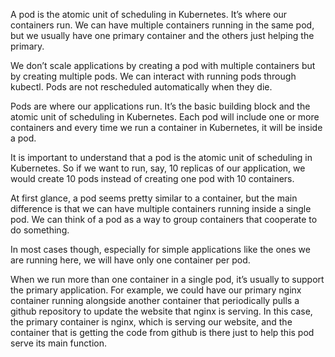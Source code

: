 A pod is the atomic unit of scheduling in Kubernetes. It’s where our containers run.
We can have multiple containers running in the same pod, but we usually have one primary container and the others just helping the primary.

We don’t scale applications by creating a pod with multiple containers but by creating multiple pods.
We can interact with running pods through kubectl.
Pods are not rescheduled automatically when they die.


Pods are where our applications run. It’s the basic building block and the atomic unit of scheduling in Kubernetes. Each pod will include one or more containers and every time we run a container in Kubernetes, it will be inside a pod.

It is important to understand that a pod is the atomic unit of scheduling in Kubernetes. So if we want to run, say, 10 replicas of our application, we would create 10 pods instead of creating one pod with 10 containers.

At first glance, a pod seems pretty similar to a container, but the main difference is that we can have multiple containers running inside a single pod. We can think of a pod as a way to group containers that cooperate to do something.

In most cases though, especially for simple applications like the ones we are running here, we will have only one container per pod.

When we run more than one container in a single pod, it’s usually to support the primary application. For example, we could have our primary nginx container running alongside another container that periodically pulls a github repository to update the website that nginx is serving.
In this case, the primary container is nginx, which is serving our website, and the container that is getting the code from github is there just to help this pod serve its main function.

